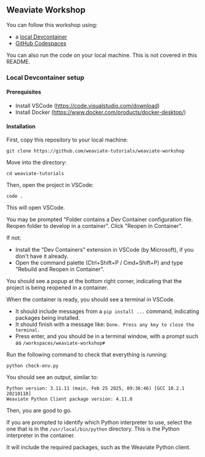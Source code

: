 ## Weaviate Workshop

You can follow this workshop using:
- a [local Devcontainer](#local-devcontainer-setup)
- [GitHub Codespaces](#github-codespaces-setup)

You can also run the code on your local machine. This is not covered in this README.

### Local Devcontainer setup

#### Prerequisites

- Install VSCode (https://code.visualstudio.com/download)
- Install Docker (https://www.docker.com/products/docker-desktop/)

#### Installation

First, copy this repository to your local machine:

```shell
git clone https://github.com/weaviate-tutorials/weaviate-workshop
```

Move into the directory:

```shell
cd weaviate-tutorials
```

Then, open the project in VSCode:

```shell
code .
```

This will open VSCode.

You may be prompted "Folder contains a Dev Container configuration file. Reopen folder to develop in a container". Click "Reopen in Container".

If not:
- Install the "Dev Containers" extension in VSCode (by Microsoft), if you don't have it already.
- Open the command palette (Ctrl+Shift+P / Cmd+Shift+P) and type "Rebuild and Reopen in Container".

You should see a popup at the bottom right corner, indicating that the project is being reopened in a container.

When the container is ready, you should see a terminal in VSCode.
- It should include messages from a `pip install ...` command, indicating packages being installed.
- It should finish with a message like: `Done. Press any key to close the terminal.`
- Press enter, and you should be in a terminal window, with a prompt such as `/workspaces/weaviate-workshop#`

Run the following command to check that everything is running:

```shell
python check-env.py
```

You should see an output, similar to:

```shell
Python version: 3.11.11 (main, Feb 25 2025, 09:36:46) [GCC 10.2.1 20210110]
Weaviate Python Client package version: 4.11.0
```

Then, you are good to go.

If you are prompted to identify which Python interpreter to use, select the one that is in the `/usr/local/bin/python` directory. This is the Python interpreter in the container.

It will include the required packages, such as the Weaviate Python client.
